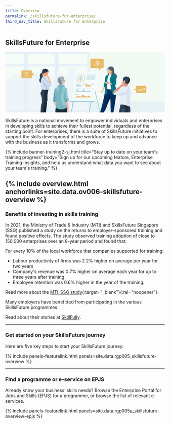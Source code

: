 ```yaml
---
title: Overview
permalink: /skillsfuture-for-enterprise/
third_nav_title: SkillsFuture for Enterprise
---
```


## SkillsFuture for Enterprise

![e-Adviser for Skills Training](/images/news/RunandGrow_TrainingSJ.jpg)

SkillsFuture is a national movement to empower individuals and enterprises in developing skills to achieve their fullest potential, regardless of the starting point. For enterprises, there is a suite of SkillsFuture initiatives to support the skills development of the workforce to keep up and advance with the business as it transforms and grows.

{% include banner-training2-sj.html title="Stay up to date on your team's training progress" body="Sign up for our upcoming feature, Enterprise Training Insights, and help us understand what data you want to see about your team's training." %}


{% include overview.html anchorlinks=site.data.ov006-skillsfuture-overview %}
----
<a name="skills_training_benefits"></a>
### Benefits of investing in skills training

In 2021, the Ministry of Trade & Industry (MTI) and SkillsFuture Singapore (SSG) published a study on the returns to employer-sponsored training and found positive effects. The study observed
training adoption of close to 150,000 enterprises over an 8-year period and found that:

For every 10% of the local workforce that companies supported for training:

- Labour productivity of firms was 2.2% higher on average per year for two years
- Company's revenue was 0.7% higher on average each year for up to three years after training
- Employee retention was 0.6% higher in the year of the training.

Read more about the [MTI-SSG study](/images/epjs/whats-new/epjs-mti-ssg-study-aug21.pdf){:target="_blank"}{:rel="noopener"}.

Many employers have benefitted from participating in the various SkillsFuture programmes. 

Read about their stories at [SkillFully](/enterprisejobskills/resources-and-toolkits/skillfully).   

----
<a name="skillsfuture_journey"></a>
### Get started on your SkillsFuture journey

Here are five key steps to start your SkillsFuture journey:

{% include panels-featurelink.html panels=site.data.rgp005_skillsfuture-overview %}

----
<a name="entreprise_portal_for_jobs_and_skills_epjs"></a>
### Find a programme or e-service on EPJS

Already know your business’ skills needs? Browse the Enterprise Portal for Jobs and Skills (EPJS) for a programme, or browse the list of relevant e-services.

{% include panels-featurelink.html panels=site.data.rgp005a_skillsfuture-overview-epjs %}


<script src="/jquery/jquery.min.js"></script>
<script src="/jquery/bp-menu-new-tab.js"></script>
